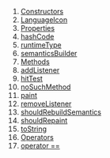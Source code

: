 1.  [Constructors](./LanguageIcon-class#constructors.md)
2.  [LanguageIcon](./LanguageIcon/LanguageIcon.md)
3.  [Properties](./LanguageIcon-class#instance-properties.md)
4.  [hashCode](https://api.flutter.dev/flutter/dart-core/Object/hashCode.html)
5.  [runtimeType](https://api.flutter.dev/flutter/dart-core/Object/runtimeType.html)
6.  [semanticsBuilder](https://api.flutter.dev/flutter/rendering/CustomPainter/semanticsBuilder.html)
7.  [Methods](./LanguageIcon-class#instance-methods.md)
8.  [addListener](https://api.flutter.dev/flutter/rendering/CustomPainter/addListener.html)
9.  [hitTest](https://api.flutter.dev/flutter/rendering/CustomPainter/hitTest.html)
10. [noSuchMethod](https://api.flutter.dev/flutter/dart-core/Object/noSuchMethod.html)
11. [paint](./LanguageIcon/paint.md)
12. [removeListener](https://api.flutter.dev/flutter/rendering/CustomPainter/removeListener.html)
13. [shouldRebuildSemantics](https://api.flutter.dev/flutter/rendering/CustomPainter/shouldRebuildSemantics.html)
14. [shouldRepaint](./LanguageIcon/shouldRepaint.md)
15. [toString](https://api.flutter.dev/flutter/rendering/CustomPainter/toString.html)
16. [Operators](./LanguageIcon-class#operators.md)
17. [operator
    ==](https://api.flutter.dev/flutter/dart-core/Object/operator_equals.html)
